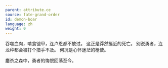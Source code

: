```yaml
---
parent: attribute.ce
source: fate-grand-order
id: demon-boar
language: zh
weight: 0
---
```


吞噬血肉，啃食铠甲，连卢恩都不放过。
这正是莽然挺近的死亡。
别说勇者，连龙种都会被打个措手不及。
何况是心怀迷茫的枪使。

鏖杀之森中，勇者的悔恨回荡至今。
